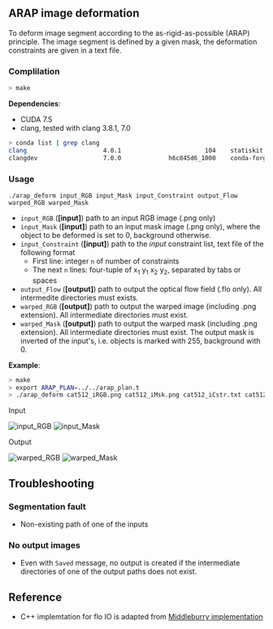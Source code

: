 ## ARAP image deformation

To deform image segment according to the as-rigid-as-possible (ARAP) principle.
The image segment is defined by a given mask, the deformation constraints are given in a text file.

### Complilation

```sh
> make
```
**Dependencies**:
- CUDA 7.5
- clang, tested with clang 3.8.1, 7.0
```sh
> conda list | grep clang
clang                     4.0.1                       104    statiskit
clangdev                  7.0.0             h6c845d6_1000    conda-forge/label/gcc7
```

### Usage
`./arap_deform input_RGB input_Mask input_Constraint output_Flow warped_RGB warped_Mask`

- `input_RGB` (**[input]**) path to an input RGB image (.png only)
- `input_Mask` (**[input]**) path to an input mask image (.png only), where the object to
be deformed is set to 0, background otherwise.
- `input_Constraint` (**[input]**) path to the *input* constraint list, text file of the following format
  - First line: integer `n` of number of constraints
  - The next `n` lines: four-tuple of x<sub>1</sub> y<sub>1</sub> x<sub>2</sub> y<sub>2</sub>, separated by tabs or spaces
- `output_Flow` (**[output]**) path to output the optical flow field (.flo only). All intermedite directories must exists.
- `warped_RGB` (**[output]**) path to output the warped image (including .png extension). All intermediate directories must exist.
- `warped_Mask` (**[output]**) path to output the warped mask (including .png extension). All intermediate directories must exist. The output mask is inverted of the input's, i.e. objects is marked with 255, background with 0.

**Example**:
```sh
> make
> export ARAP_PLAN=../../arap_plan.t
> ./arap_deform cat512_iRGB.png cat512_iMsk.png cat512_iCstr.txt cat512_oFlo.flo cat512_oRGB.png cat512_oMsk.png
```
Input

![input_RGB](https://github.com/lhoangan/arap_flow/blob/master/ARAP/deformation/cat512_iRGB.png) ![input_Mask](./car512_iMsk.png)

Output

![warped_RGB](./car512_wRGB.png) ![warped_Mask](./car512_wMsk.png)

## Troubleshooting

### Segmentation fault
- Non-existing path of one of the inputs

### No output images
- Even with `Saved` message, no output is created if the intermediate directories
of one of the output paths does not exist.

## Reference
- C++ implemtation for flo IO is adapted from [Middleburry implementation](http://vision.middlebury.edu/flow/code/flow-code/flowIO.cpp)


